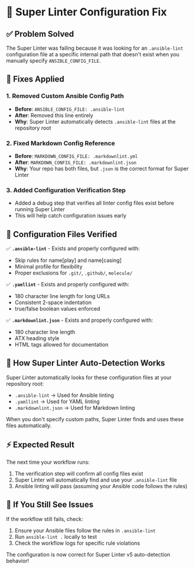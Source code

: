 # 🔧 Super Linter Configuration Fix

## ✅ Problem Solved

The Super Linter was failing because it was looking for an `.ansible-lint` configuration file at a specific internal path that doesn't exist when you manually specify `ANSIBLE_CONFIG_FILE`.

## 🔨 Fixes Applied

### 1. **Removed Custom Ansible Config Path**
- **Before**: `ANSIBLE_CONFIG_FILE: .ansible-lint` 
- **After**: Removed this line entirely
- **Why**: Super Linter automatically detects `.ansible-lint` files at the repository root

### 2. **Fixed Markdown Config Reference**
- **Before**: `MARKDOWN_CONFIG_FILE: .markdownlint.yml`
- **After**: `MARKDOWN_CONFIG_FILE: .markdownlint.json`
- **Why**: Your repo has both files, but `.json` is the correct format for Super Linter

### 3. **Added Configuration Verification Step**
- Added a debug step that verifies all linter config files exist before running Super Linter
- This will help catch configuration issues early

## 📁 Configuration Files Verified

✅ **`.ansible-lint`** - Exists and properly configured with:
- Skip rules for name[play] and name[casing] 
- Minimal profile for flexibility
- Proper exclusions for `.git/`, `.github/`, `molecule/`

✅ **`.yamllint`** - Exists and properly configured with:
- 180 character line length for long URLs
- Consistent 2-space indentation
- true/false boolean values enforced

✅ **`.markdownlint.json`** - Exists and properly configured with:
- 180 character line length
- ATX heading style
- HTML tags allowed for documentation

## 🎯 How Super Linter Auto-Detection Works

Super Linter automatically looks for these configuration files at your repository root:
- `.ansible-lint` → Used for Ansible linting
- `.yamllint` → Used for YAML linting  
- `.markdownlint.json` → Used for Markdown linting

When you don't specify custom paths, Super Linter finds and uses these files automatically.

## ⚡ Expected Result

The next time your workflow runs:
1. The verification step will confirm all config files exist
2. Super Linter will automatically find and use your `.ansible-lint` file
3. Ansible linting will pass (assuming your Ansible code follows the rules)

## 🚨 If You Still See Issues

If the workflow still fails, check:
1. Ensure your Ansible files follow the rules in `.ansible-lint`
2. Run `ansible-lint .` locally to test
3. Check the workflow logs for specific rule violations

The configuration is now correct for Super Linter v5 auto-detection behavior!
